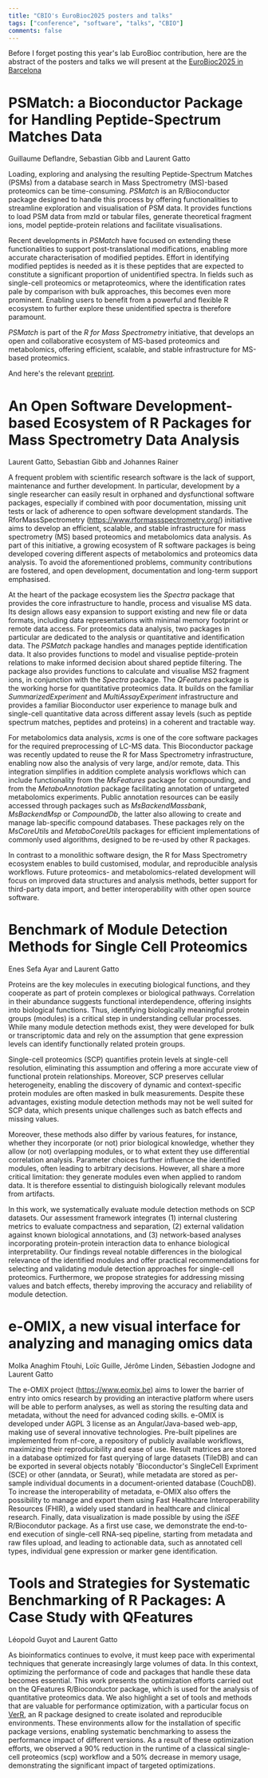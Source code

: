 ```yaml
---
title: "CBIO's EuroBioc2025 posters and talks"
tags: ["conference", "software", "talks", "CBIO"]
comments: false
---
```


Before I forget posting this year's lab EuroBioc contribution, here
are the abstract of the posters and talks we will present at the
[EuroBioc2025 in Barcelona](https://eurobioc2025.bioconductor.org/)

# PSMatch: a Bioconductor Package for Handling Peptide-Spectrum Matches Data

Guillaume Deflandre, Sebastian Gibb and Laurent Gatto

Loading, exploring and analysing the resulting Peptide-Spectrum
Matches (PSMs) from a database search in Mass Spectrometry (MS)-based
proteomics can be time-consuming. *PSMatch* is an R/Bioconductor
package designed to handle this process by offering functionalities to
streamline exploration and visualisation of PSM data. It provides
functions to load PSM data from mzId or tabular files, generate
theoretical fragment ions, model peptide-protein relations and
facilitate visualisations.

Recent developments in *PSMatch* have focused on extending these
functionalities to support post-translational modifications, enabling
more accurate characterisation of modified peptides. Effort in
identifying modified peptides is needed as it is these peptides that
are expected to constitute a significant proportion of unidentified
spectra. In fields such as single-cell proteomics or metaproteomics,
where the identification rates pale by comparison with bulk
approaches, this becomes even more prominent.  Enabling users to
benefit from a powerful and flexible R ecosystem to further explore
these unidentified spectra is therefore paramount.

*PSMatch* is part of the *R for Mass Spectrometry* initiative, that
develops an open and collaborative ecosystem of MS-based proteomics
and metabolomics, offering efficient, scalable, and stable
infrastructure for MS-based proteomics.

And here's the relevant
[preprint](https://osf.io/preprints/osf/62v9p_v2).

# An Open Software Development-based Ecosystem of R Packages for Mass Spectrometry Data Analysis

Laurent Gatto, Sebastian Gibb and Johannes Rainer

A frequent problem with scientific research software is the lack of
support, maintenance and further development. In particular,
development by a single researcher can easily result in orphaned and
dysfunctional software packages, especially if combined with poor
documentation, missing unit tests or lack of adherence to open
software development standards. The RforMassSpectrometry
(https://www.rformassspectrometry.org/) initiative aims to develop an
efficient, scalable, and stable infrastructure for mass spectrometry
(MS) based proteomics and metabolomics data analysis. As part of this
initiative, a growing ecosystem of R software packages is being
developed covering different aspects of metabolomics and proteomics
data analysis. To avoid the aforementioned problems, community
contributions are fostered, and open development, documentation and
long-term support emphasised.

At the heart of the package ecosystem lies the *Spectra* package that
provides the core infrastructure to handle, process and visualise MS
data. Its design allows easy expansion to support existing and new
file or data formats, including data representations with minimal
memory footprint or remote data access. For proteomics data analysis,
two packages in particular are dedicated to the analysis or
quantitative and identification data. The *PSMatch* package handles
and manages peptide identification data. It also provides functions to
model and visualise peptide-protein relations to make informed
decision about shared peptide filtering. The package also provides
functions to calculate and visualise MS2 fragment ions, in conjunction
with the *Spectra* package. The *QFeatures* package is the working
horse for quantitative proteomics data. It builds on the familiar
*SummarizedExperiment* and *MultiAssayExperiment* infrastructure and
provides a familiar Bioconductor user experience to manage bulk and
single-cell quantitative data across different assay levels (such as
peptide spectrum matches, peptides and proteins) in a coherent and
tractable way.

For metabolomics data analysis, *xcms* is one of the core software
packages for the required preprocessing of LC-MS data. This
Bioconductor package was recently updated to reuse the R for Mass
Spectrometry infrastructure, enabling now also the analysis of very
large, and/or remote, data. This integration simplifies in addition
complete analysis workflows which can include functionality from the
*MsFeatures* package for compounding, and from the *MetaboAnnotation*
package facilitating annotation of untargeted metabolomics
experiments. Public annotation resources can be easily accessed
through packages such as *MsBackendMassbank*, *MsBackendMsp* or
*CompoundDb*, the latter also allowing to create and manage
lab-specific compound databases.  These packages rely on the
*MsCoreUtils* and *MetaboCoreUtils* packages for efficient
implementations of commonly used algorithms, designed to be re-used by
other R packages.

In contrast to a monolithic software design, the R for Mass
Spectrometry ecosystem enables to build customised, modular, and
reproducible analysis workflows. Future proteomics- and
metabolomics-related development will focus on improved data
structures and analysis methods, better support for third-party data
import, and better interoperability with other open source software.

# Benchmark of Module Detection Methods for Single Cell Proteomics

Enes Sefa Ayar and Laurent Gatto

Proteins are the key molecules in executing biological functions, and they 
cooperate as part of protein complexes or biological pathways. Correlation 
in their abundance suggests functional interdependence, offering insights 
into biological functions. Thus, identifying biologically meaningful protein 
groups (modules) is a critical step in understanding cellular processes. 
While many module detection methods exist, they were developed for bulk or 
transcriptomic data and rely on the assumption that gene expression levels 
can identify functionally related protein groups.

Single-cell proteomics (SCP) quantifies protein levels at single-cell 
resolution, eliminating this assumption and offering a more accurate view 
of functional protein relationships. Moreover, SCP preserves cellular 
heterogeneity, enabling the discovery of dynamic and context-specific 
protein modules are often masked in bulk measurements. Despite these 
advantages, existing module detection methods may not be well suited for 
SCP data, which presents unique challenges such as batch effects and 
missing values.

Moreover, these methods also differ by various features, for instance, 
whether they incorporate (or not) prior biological knowledge, whether they 
allow (or not) overlapping modules, or to what extent they use differential 
correlation analysis. Parameter choices further influence the identified 
modules, often leading to arbitrary decisions. However, all share a more 
critical limitation: they generate modules even when applied to random data. 
It is therefore essential to distinguish biologically relevant modules from 
artifacts.

In this work, we systematically evaluate module detection methods on SCP 
datasets. Our assessment framework integrates (1) internal clustering metrics 
to evaluate compactness and separation, (2) external validation against known 
biological annotations, and (3) network-based analyses incorporating 
protein-protein interaction data to enhance biological interpretability. Our 
findings reveal notable differences in the biological relevance of the 
identified modules and offer practical recommendations for selecting and 
validating module detection approaches for single-cell proteomics. Furthermore, 
we propose strategies for addressing missing values and batch effects, thereby 
improving the accuracy and reliability of module detection.

# e-OMIX, a new visual interface for analyzing and managing omics data

Molka Anaghim Ftouhi, Loïc Guille, Jérôme Linden, Sébastien Jodogne and Laurent Gatto

The e-OMIX project (https://www.eomix.be) aims to lower the barrier of
entry into omics research by providing an interactive platform where
users will be able to perform analyses, as well as storing the
resulting data and metadata, without the need for advanced coding
skills. e-OMIX is developed under AGPL 3 license as an
Angular/Java-based web-app, making use of several innovative
technologies. Pre-built pipelines are implemented from nf-core, a
repository of publicly available workflows, maximizing their
reproducibility and ease of use. Result matrices are stored in a
database optimized for fast querying of large datasets (TileDB) and
can be exported in several objects notably 'Bioconductor's SingleCell
Expriment (SCE) or other (anndata, or Seurat), while metadata are
stored as per-sample individual documents in a document-oriented
database (CouchDB). To increase the interoperability of metadata,
e-OMIX also offers the possibility to manage and export them using
Fast Healthcare Interoperability Resources (FHIR), a widely used
standard in healthcare and clinical research. Finally, data
visualization is made possible by using the *iSEE* R/Biocondutor
package. As a first use case, we demonstrate the end-to-end execution
of single-cell RNA-seq pipeline, starting from metadata and raw files
upload, and leading to actionable data, such as annotated cell types,
individual gene expression or marker gene identification.

# Tools and Strategies for Systematic Benchmarking of R Packages: A Case Study with QFeatures

Léopold Guyot and Laurent Gatto

As bioinformatics continues to evolve, it must keep pace with
experimental techniques that generate increasingly large volumes of
data. In this context, optimizing the performance of code and packages
that handle these data becomes essential. This work presents the
optimization efforts carried out on the QFeatures R/Bioconductor
package, which is used for the analysis of quantitative proteomics
data. We also highlight a set of tools and methods that are valuable
for performance optimization, with a particular focus on
[VerR](https://leopoldguyot.github.io/VerR/), an R package designed to
create isolated and reproducible environments. These environments
allow for the installation of specific package versions, enabling
systematic benchmarking to assess the performance impact of different
versions. As a result of these optimization efforts, we observed a 90%
reduction in the runtime of a classical single-cell proteomics (scp)
workflow and a 50% decrease in memory usage, demonstrating the
significant impact of targeted optimizations.
